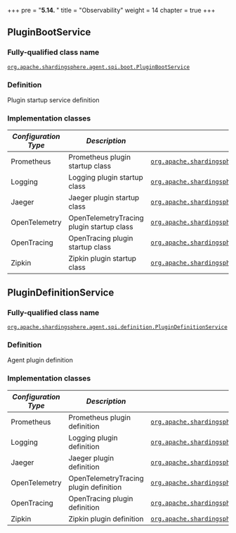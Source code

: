 +++
pre = "<b>5.14. </b>"
title = "Observability"
weight = 14
chapter = true
+++

## PluginBootService

### Fully-qualified class name

[`org.apache.shardingsphere.agent.spi.boot.PluginBootService`](https://github.com/apache/shardingsphere/blob/master/agent/api/src/main/java/org/apache/shardingsphere/agent/spi/boot/PluginBootService.java)

### Definition

Plugin startup service definition

### Implementation classes

| *Configuration Type* | *Description*                             | *Fully-qualified class name* |
| -------------------- | ----------------------------------------- | ---------------------------- |
| Prometheus           | Prometheus plugin startup class           | [`org.apache.shardingsphere.agent.metrics.prometheus.service.PrometheusPluginBootService`](https://github.com/apache/shardingsphere/blob/master/agent/plugins/metrics/prometheus/src/main/java/org/apache/shardingsphere/agent/metrics/prometheus/service/PrometheusPluginBootService.java) |
| Logging              | Logging plugin startup class              | [`org.apache.shardingsphere.agent.plugin.logging.base.service.BaseLoggingPluginBootService`](https://github.com/apache/shardingsphere/blob/master/agent/plugins/logging/base/src/main/java/org/apache/shardingsphere/agent/plugin/logging/base/service/BaseLoggingPluginBootService.java) |
| Jaeger               | Jaeger plugin startup class               | [`org.apache.shardingsphere.agent.plugin.tracing.jaeger.service.JaegerTracingPluginBootService`](https://github.com/apache/shardingsphere/blob/master/agent/plugins/tracing/jaeger/src/main/java/org/apache/shardingsphere/agent/plugin/tracing/jaeger/service/JaegerTracingPluginBootService.java) |
| OpenTelemetry        | OpenTelemetryTracing plugin startup class | [`org.apache.shardingsphere.agent.plugin.tracing.opentelemetry.service.OpenTelemetryTracingPluginBootService`](https://github.com/apache/shardingsphere/blob/master/agent/plugins/tracing/opentelemetry/src/main/java/org/apache/shardingsphere/agent/plugin/tracing/opentelemetry/service/OpenTelemetryTracingPluginBootService.java) |
| OpenTracing          | OpenTracing plugin startup class          | [`org.apache.shardingsphere.agent.plugin.tracing.opentracing.service.OpenTracingPluginBootService`](https://github.com/apache/shardingsphere/blob/master/agent/plugins/tracing/opentracing/src/main/java/org/apache/shardingsphere/agent/plugin/tracing/opentracing/service/OpenTracingPluginBootService.java) |
| Zipkin               | Zipkin plugin startup class               | [`org.apache.shardingsphere.agent.plugin.tracing.zipkin.service.ZipkinTracingPluginBootService`](https://github.com/apache/shardingsphere/blob/master/agent/plugins/tracing/zipkin/src/main/java/org/apache/shardingsphere/agent/plugin/tracing/zipkin/service/ZipkinTracingPluginBootService.java) |

## PluginDefinitionService

### Fully-qualified class name

[`org.apache.shardingsphere.agent.spi.definition.PluginDefinitionService`](https://github.com/apache/shardingsphere/blob/master/agent/api/src/main/java/org/apache/shardingsphere/agent/spi/definition/PluginDefinitionService.java)

### Definition

Agent plugin definition

### Implementation classes

| *Configuration Type* | *Description*                          | *Fully-qualified class name* |
| -------------------- |--------------------------------------- | ---------------------------- |
| Prometheus           | Prometheus plugin definition           | [`org.apache.shardingsphere.agent.metrics.prometheus.definition.PrometheusAdvisorDefinitionService`](https://github.com/apache/shardingsphere/blob/master/agent/plugins/metrics/prometheus/src/main/java/org/apache/shardingsphere/agent/metrics/prometheus/definition/PrometheusPluginDefinitionService.java) |
| Logging              | Logging plugin definition              | [`org.apache.shardingsphere.agent.plugin.logging.base.definition.BaseLoggingAdvisorDefinitionService`](https://github.com/apache/shardingsphere/blob/master/agent/plugins/logging/base/src/main/java/org/apache/shardingsphere/agent/plugin/logging/base/definition/BaseLoggingPluginDefinitionService.java) |
| Jaeger               | Jaeger plugin definition               | [`org.apache.shardingsphere.agent.plugin.tracing.jaeger.definition.JaegerAdvisorDefinitionService`](https://github.com/apache/shardingsphere/blob/master/agent/plugins/tracing/jaeger/src/main/java/org/apache/shardingsphere/agent/plugin/tracing/jaeger/definition/JaegerPluginDefinitionService.java) |
| OpenTelemetry        | OpenTelemetryTracing plugin definition | [`org.apache.shardingsphere.agent.plugin.tracing.opentelemetry.definition.OpenTelemetryTracingAdvisorDefinitionService`](https://github.com/apache/shardingsphere/blob/master/agent/plugins/tracing/opentelemetry/src/main/java/org/apache/shardingsphere/agent/plugin/tracing/opentelemetry/definition/OpenTelemetryTracingPluginDefinitionService.java) |
| OpenTracing          | OpenTracing plugin definition          | [`org.apache.shardingsphere.agent.plugin.tracing.opentracing.definition.OpenTracingAdvisorDefinitionService`](https://github.com/apache/shardingsphere/blob/master/agent/plugins/tracing/opentracing/src/main/java/org/apache/shardingsphere/agent/plugin/tracing/opentracing/definition/OpenTracingPluginDefinitionService.java) |
| Zipkin               | Zipkin plugin definition               | [`org.apache.shardingsphere.agent.plugin.tracing.zipkin.definition.ZipkinAdvisorDefinitionService`](https://github.com/apache/shardingsphere/blob/master/agent/plugins/tracing/zipkin/src/main/java/org/apache/shardingsphere/agent/plugin/tracing/zipkin/definition/ZipkinPluginDefinitionService.java) |
